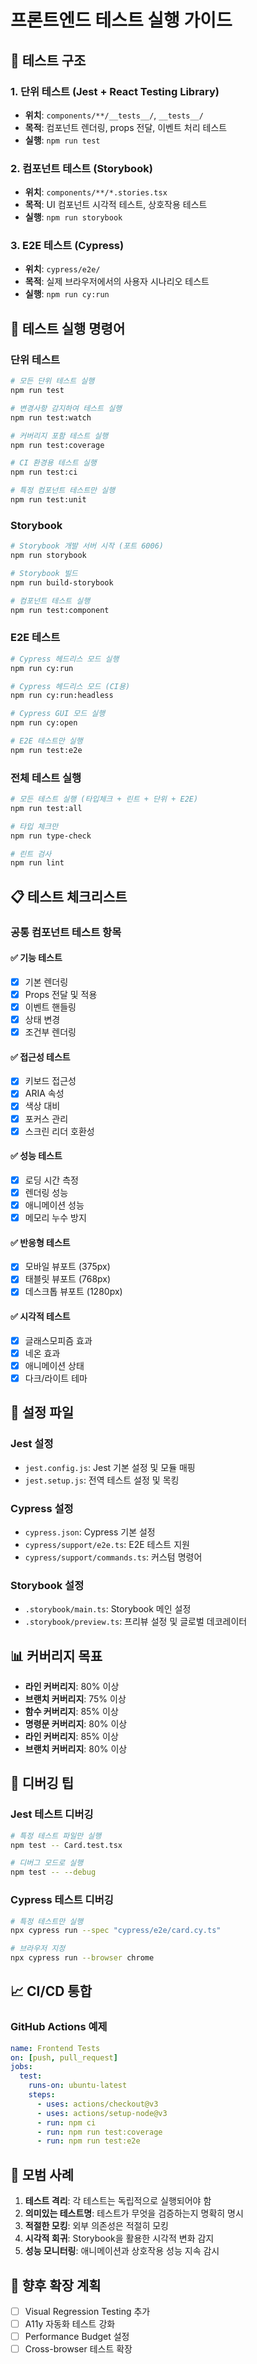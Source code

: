 # 프론트엔드 테스트 실행 가이드

## 🧪 테스트 구조

### 1. 단위 테스트 (Jest + React Testing Library)
- **위치**: `components/**/__tests__/`, `__tests__/`
- **목적**: 컴포넌트 렌더링, props 전달, 이벤트 처리 테스트
- **실행**: `npm run test`

### 2. 컴포넌트 테스트 (Storybook)
- **위치**: `components/**/*.stories.tsx`
- **목적**: UI 컴포넌트 시각적 테스트, 상호작용 테스트
- **실행**: `npm run storybook`

### 3. E2E 테스트 (Cypress)
- **위치**: `cypress/e2e/`
- **목적**: 실제 브라우저에서의 사용자 시나리오 테스트
- **실행**: `npm run cy:run`

## 🚀 테스트 실행 명령어

### 단위 테스트
```bash
# 모든 단위 테스트 실행
npm run test

# 변경사항 감지하여 테스트 실행
npm run test:watch

# 커버리지 포함 테스트 실행
npm run test:coverage

# CI 환경용 테스트 실행
npm run test:ci

# 특정 컴포넌트 테스트만 실행
npm run test:unit
```

### Storybook
```bash
# Storybook 개발 서버 시작 (포트 6006)
npm run storybook

# Storybook 빌드
npm run build-storybook

# 컴포넌트 테스트 실행
npm run test:component
```

### E2E 테스트
```bash
# Cypress 헤드리스 모드 실행
npm run cy:run

# Cypress 헤드리스 모드 (CI용)
npm run cy:run:headless

# Cypress GUI 모드 실행
npm run cy:open

# E2E 테스트만 실행
npm run test:e2e
```

### 전체 테스트 실행
```bash
# 모든 테스트 실행 (타입체크 + 린트 + 단위 + E2E)
npm run test:all

# 타입 체크만
npm run type-check

# 린트 검사
npm run lint
```

## 📋 테스트 체크리스트

### 공통 컴포넌트 테스트 항목

#### ✅ 기능 테스트
- [x] 기본 렌더링
- [x] Props 전달 및 적용
- [x] 이벤트 핸들링
- [x] 상태 변경
- [x] 조건부 렌더링

#### ✅ 접근성 테스트
- [x] 키보드 접근성
- [x] ARIA 속성
- [x] 색상 대비
- [x] 포커스 관리
- [x] 스크린 리더 호환성

#### ✅ 성능 테스트
- [x] 로딩 시간 측정
- [x] 렌더링 성능
- [x] 애니메이션 성능
- [x] 메모리 누수 방지

#### ✅ 반응형 테스트
- [x] 모바일 뷰포트 (375px)
- [x] 태블릿 뷰포트 (768px)
- [x] 데스크톱 뷰포트 (1280px)

#### ✅ 시각적 테스트
- [x] 글래스모피즘 효과
- [x] 네온 효과
- [x] 애니메이션 상태
- [x] 다크/라이트 테마

## 🔧 설정 파일

### Jest 설정
- `jest.config.js`: Jest 기본 설정 및 모듈 매핑
- `jest.setup.js`: 전역 테스트 설정 및 목킹

### Cypress 설정
- `cypress.json`: Cypress 기본 설정
- `cypress/support/e2e.ts`: E2E 테스트 지원
- `cypress/support/commands.ts`: 커스텀 명령어

### Storybook 설정
- `.storybook/main.ts`: Storybook 메인 설정
- `.storybook/preview.ts`: 프리뷰 설정 및 글로벌 데코레이터

## 📊 커버리지 목표

- **라인 커버리지**: 80% 이상
- **브랜치 커버리지**: 75% 이상  
- **함수 커버리지**: 85% 이상
- **명령문 커버리지**: 80% 이상
- **라인 커버리지**: 85% 이상
- **브랜치 커버리지**: 80% 이상

## 🐛 디버깅 팁

### Jest 테스트 디버깅
```bash
# 특정 테스트 파일만 실행
npm test -- Card.test.tsx

# 디버그 모드로 실행
npm test -- --debug
```

### Cypress 테스트 디버깅
```bash
# 특정 테스트만 실행
npx cypress run --spec "cypress/e2e/card.cy.ts"

# 브라우저 지정
npx cypress run --browser chrome
```

## 📈 CI/CD 통합

### GitHub Actions 예제
```yaml
name: Frontend Tests
on: [push, pull_request]
jobs:
  test:
    runs-on: ubuntu-latest
    steps:
      - uses: actions/checkout@v3
      - uses: actions/setup-node@v3
      - run: npm ci
      - run: npm run test:coverage
      - run: npm run test:e2e
```

## 🎯 모범 사례

1. **테스트 격리**: 각 테스트는 독립적으로 실행되어야 함
2. **의미있는 테스트명**: 테스트가 무엇을 검증하는지 명확히 명시
3. **적절한 모킹**: 외부 의존성은 적절히 모킹
4. **시각적 회귀**: Storybook을 활용한 시각적 변화 감지
5. **성능 모니터링**: 애니메이션과 상호작용 성능 지속 감시

## 🔮 향후 확장 계획

- [ ] Visual Regression Testing 추가
- [ ] A11y 자동화 테스트 강화
- [ ] Performance Budget 설정
- [ ] Cross-browser 테스트 확장
